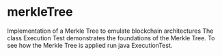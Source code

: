 # merkleTree
Implementation of a Merkle Tree to emulate blockchain architectures
The class Execution Test demonstrates the foundations of the Merkle Tree.
To see how the Merkle Tree is applied run java ExecutionTest.
